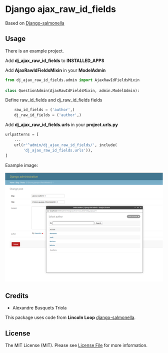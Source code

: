 # Django ajax_raw_id_fields

Based on [Django-salmonella](https://github.com/lincolnloop/django-salmonella)


## Usage

There is an example project.

Add **dj\_ajax\_raw_id\_fields** to **INSTALLED\_APPS**

Add **AjaxRawIdFieldsMixin** in your **ModelAdmin**

```python
from dj_ajax_raw_id_fields.admin import AjaxRawIdFieldsMixin

class QuestionAdmin(AjaxRawIdFieldsMixin, admin.ModelAdmin):
```

Define raw_id_fields and dj_raw_id_fields fields

```python
    raw_id_fields = ('author',)
    dj_raw_id_fields = ('author',)
```


Add **dj_ajax_raw_id_fields.urls** in your **project.urls.py**

```python
urlpatterns = [
    ...
    url(r'^admin/dj_ajax_raw_id_fields/', include(
        'dj_ajax_raw_id_fields.urls')),
]
```

Example image:

![](example.png?raw=true)

## Credits

- Alexandre Busquets Triola

This package uses code from **Lincoln Loop** [django-salmonella](https://github.com/lincolnloop/django-salmonella).


## License

The MIT License (MIT). Please see [License File](LICENSE.md) for more information.
